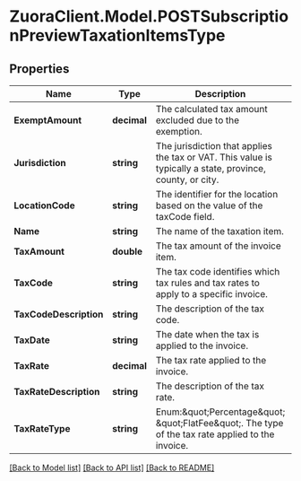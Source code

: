 # ZuoraClient.Model.POSTSubscriptionPreviewTaxationItemsType

## Properties

Name | Type | Description | Notes
------------ | ------------- | ------------- | -------------
**ExemptAmount** | **decimal** | The calculated tax amount excluded due to the exemption.  | [optional] 
**Jurisdiction** | **string** | The jurisdiction that applies the tax or VAT. This value is typically a state, province, county, or city.  | [optional] 
**LocationCode** | **string** | The identifier for the location based on the value of the taxCode field.  | [optional] 
**Name** | **string** | The name of the taxation item.  | [optional] 
**TaxAmount** | **double** | The tax amount of the invoice item.  | [optional] 
**TaxCode** | **string** | The tax code identifies which tax rules and tax rates to apply to a specific invoice.  | [optional] 
**TaxCodeDescription** | **string** | The description of the tax code.  | [optional] 
**TaxDate** | **string** | The date when the tax is applied to the invoice.  | [optional] 
**TaxRate** | **decimal** | The tax rate applied to the invoice.  | [optional] 
**TaxRateDescription** | **string** | The description of the tax rate.  | [optional] 
**TaxRateType** | **string** | Enum:\&quot;Percentage\&quot; \&quot;FlatFee\&quot;. The type of the tax rate applied to the invoice.  | [optional] 

[[Back to Model list]](../README.md#documentation-for-models) [[Back to API list]](../README.md#documentation-for-api-endpoints) [[Back to README]](../README.md)

